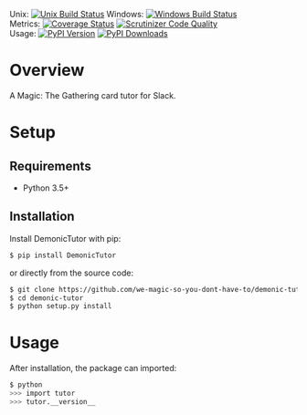 Unix: [![Unix Build Status](https://img.shields.io/travis/KyleChamberlin/demonic-tutor/master.svg)](https://travis-ci.org/KyleChamberlin/demonic-tutor) 
Windows: [![Windows Build Status](https://img.shields.io/appveyor/ci/KyleChamberlin/demonic-tutor/master.svg)](https://ci.appveyor.com/project/KyleChamberlin/demonic-tutor)<br>
Metrics: [![Coverage Status](https://img.shields.io/coveralls/KyleChamberlin/demonic-tutor/master.svg)](https://coveralls.io/r/KyleChamberlin/demonic-tutor) 
[![Scrutinizer Code Quality](https://img.shields.io/scrutinizer/g/KyleChamberlin/demonic-tutor.svg)](https://scrutinizer-ci.com/g/KyleChamberlin/demonic-tutor/?branch=master)<br>
Usage: [![PyPI Version](https://img.shields.io/pypi/v/DemonicTutor.svg)](https://pypi.python.org/pypi/DemonicTutor) 
[![PyPI Downloads](https://img.shields.io/pypi/dm/DemonicTutor.svg)](https://pypi.python.org/pypi/DemonicTutor)

# Overview

A Magic: The Gathering card tutor for Slack.

# Setup

## Requirements

* Python 3.5+

## Installation

Install DemonicTutor with pip:

```sh
$ pip install DemonicTutor
```

or directly from the source code:

```sh
$ git clone https://github.com/we-magic-so-you-dont-have-to/demonic-tutor.git
$ cd demonic-tutor
$ python setup.py install
```

# Usage

After installation, the package can imported:

```sh
$ python
>>> import tutor
>>> tutor.__version__
```
